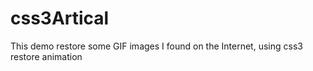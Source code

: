 # css3Artical
This demo restore some GIF images I found on the Internet, using css3 restore animation
